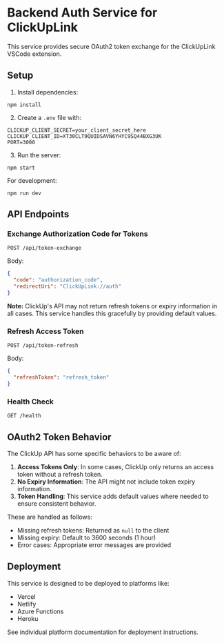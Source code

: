 # Backend Auth Service for ClickUpLink

This service provides secure OAuth2 token exchange for the ClickUpLink VSCode extension.

## Setup

1. Install dependencies:
```
npm install
```

2. Create a `.env` file with:
```
CLICKUP_CLIENT_SECRET=your_client_secret_here
CLICKUP_CLIENT_ID=XT30CLT9QUIDSAVN6YHYC9SQ44BXG3UK
PORT=3000
```

3. Run the server:
```
npm start
```

For development:
```
npm run dev
```

## API Endpoints

### Exchange Authorization Code for Tokens
```
POST /api/token-exchange
```
Body:
```json
{
  "code": "authorization_code",
  "redirectUri": "ClickUpLink://auth"
}
```

**Note:** ClickUp's API may not return refresh tokens or expiry information in all cases. This service handles this gracefully by providing default values.

### Refresh Access Token
```
POST /api/token-refresh
```
Body:
```json
{
  "refreshToken": "refresh_token"
}
```

### Health Check
```
GET /health
```

## OAuth2 Token Behavior

The ClickUp API has some specific behaviors to be aware of:

1. **Access Tokens Only**: In some cases, ClickUp only returns an access token without a refresh token.
2. **No Expiry Information**: The API might not include token expiry information.
3. **Token Handling**: This service adds default values where needed to ensure consistent behavior.

These are handled as follows:

- Missing refresh tokens: Returned as `null` to the client
- Missing expiry: Default to 3600 seconds (1 hour)
- Error cases: Appropriate error messages are provided

## Deployment

This service is designed to be deployed to platforms like:
- Vercel
- Netlify
- Azure Functions
- Heroku

See individual platform documentation for deployment instructions.
